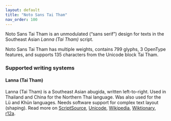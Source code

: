 ```yaml
---
layout: default
title: "Noto Sans Tai Tham"
nav_order: 100
---
```

Noto Sans Tai Tham is an unmodulated (“sans serif”) design for texts in the Southeast Asian _Lanna (Tai Tham)_ script. 

Noto Sans Tai Tham has multiple weights, contains 799 glyphs, 3 OpenType features, and supports 135 characters from the Unicode block Tai Tham.


### Supported writing systems


#### Lanna (Tai Tham)

Lanna (Tai Tham) is a Southeast Asian abugida, written left-to-right. Used in Thailand and China for the Northern Thai language. Was also used for the Lü and Khün languages. Needs software support for complex text layout (shaping). Read more on [ScriptSource](https://scriptsource.org/scr/Lana), [Unicode](https://www.unicode.org/versions/Unicode13.0.0/ch16.pdf#G53337), [Wikipedia](https://en.wikipedia.org/wiki/ISO_15924:Lana), [Wiktionary](https://en.wiktionary.org/wiki/Category:Tai_Tham_script), [r12a](https://r12a.github.io/scripts/links?iso=Lana).

